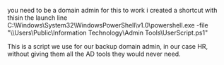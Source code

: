 you need to be a domain admin for this to work
i created a shortcut with thisin the launch line
C:\Windows\System32\WindowsPowerShell\v1.0\powershell.exe -file "\\<server>\Users\Public\Information Technology\Admin Tools\UserScript.ps1"

This is a script we use for our backup domain admin, in our case HR, without giving them all the AD tools they would never need.
